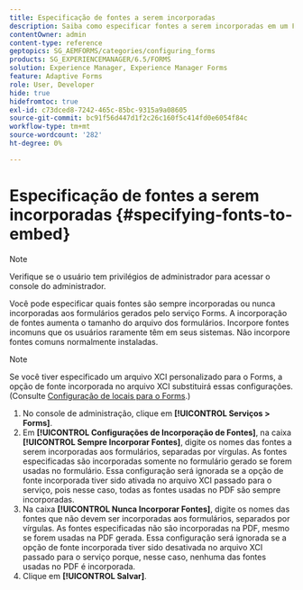 ```yaml
---
title: Especificação de fontes a serem incorporadas
description: Saiba como especificar fontes a serem incorporadas em um Formulário adaptável. Você pode especificar quais fontes são incorporadas ou nunca incorporadas aos formulários gerados pelo serviço Forms.
contentOwner: admin
content-type: reference
geptopics: SG_AEMFORMS/categories/configuring_forms
products: SG_EXPERIENCEMANAGER/6.5/FORMS
solution: Experience Manager, Experience Manager Forms
feature: Adaptive Forms
role: User, Developer
hide: true
hidefromtoc: true
exl-id: c73dced8-7242-465c-85bc-9315a9a08605
source-git-commit: bc91f56d447d1f2c26c160f5c414fd0e6054f84c
workflow-type: tm+mt
source-wordcount: '282'
ht-degree: 0%

---
```


# Especificação de fontes a serem incorporadas {#specifying-fonts-to-embed}

>[!NOTE]
> 
> Verifique se o usuário tem privilégios de administrador para acessar o console do administrador.

Você pode especificar quais fontes são sempre incorporadas ou nunca incorporadas aos formulários gerados pelo serviço Forms. A incorporação de fontes aumenta o tamanho do arquivo dos formulários. Incorpore fontes incomuns que os usuários raramente têm em seus sistemas. Não incorpore fontes comuns normalmente instaladas.

>[!NOTE]
>
>Se você tiver especificado um arquivo XCI personalizado para o Forms, a opção de fonte incorporada no arquivo XCI substituirá essas configurações. (Consulte [Configuração de locais para o Forms](/help/forms/using/admin-help/configuring-locations-forms.md#configuring-locations-for-forms).)

1. No console de administração, clique em **[!UICONTROL Serviços > Forms]**.
1. Em **[!UICONTROL Configurações de Incorporação de Fontes]**, na caixa **[!UICONTROL Sempre Incorporar Fontes]**, digite os nomes das fontes a serem incorporadas aos formulários, separadas por vírgulas. As fontes especificadas são incorporadas somente no formulário gerado se forem usadas no formulário. Essa configuração será ignorada se a opção de fonte incorporada tiver sido ativada no arquivo XCI passado para o serviço, pois nesse caso, todas as fontes usadas no PDF são sempre incorporadas.
1. Na caixa **[!UICONTROL Nunca Incorporar Fontes]**, digite os nomes das fontes que não devem ser incorporadas aos formulários, separados por vírgulas. As fontes especificadas não são incorporadas na PDF, mesmo se forem usadas na PDF gerada. Essa configuração será ignorada se a opção de fonte incorporada tiver sido desativada no arquivo XCI passado para o serviço porque, nesse caso, nenhuma das fontes usadas no PDF é incorporada.
1. Clique em **[!UICONTROL Salvar]**.
